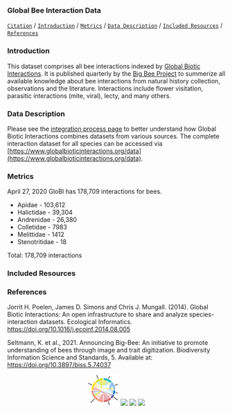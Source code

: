 ### Global Bee Interaction Data

[```Citation```](#Citation) / [```Introduction```](#introduction) / [```Metrics```](#metrics) / [```Data Description```](#data-description) / [```Included Resources```](#included-resources) /  [```References```](#references)

### Introduction
This dataset comprises all bee interactions indexed by [Global Biotic Interactions](https://www.globalbioticinteractions.org). It is published quarterly by the [Big Bee Project](http://big-bee.net) to summerize all available knowledge about bee interactions from natural history collection, observations and the literature. Interactions include flower visitation, parasitic interactions (mite, viral), lecty, and many others. 

### Data Description
Please see the [integration process page](https://www.globalbioticinteractions.org/process) to better understand how Global Biotic Interactions combines datasets from various sources. The complete interaction dataset for all species can be accessed via [https://www.globalbioticinteractions.org/data](https://www.globalbioticinteractions.org/data).

### Metrics


April 27, 2020 GloBI has 178,709 interactions for bees.

- Apidae - 103,612
- Halictidae - 39,304
- Andrenidae - 26,380
- Colletidae - 7983
- Melittidae - 1412
- Stenotritidae - 18

Total: 178,709 interactions


### Included Resources

### References

Jorrit H. Poelen, James D. Simons and Chris J. Mungall. (2014). Global Biotic Interactions: An open infrastructure to share and analyze species-interaction datasets. Ecological Informatics. https://doi.org/10.1016/j.ecoinf.2014.08.005

Seltmann, K. et al., 2021. Announcing Big-Bee: An initiative to promote understanding of bees through image and trait digitization. Biodiversity Information Science and Standards, 5. Available at: https://doi.org/10.3897/biss.5.74037


<p align="center">
  <img src="https://github.com/globalbioticinteractions/logo/blob/main/globi_72x72.png?raw=true" width="72">
  <img src="http://big-bee.net/images/UC_Santa_Barbara_Wordmark_Navy_RGB.png" width="72">
  <img src="http://big-bee.net/images/NSF_4-Color_bitmap_Logo-small.png" width="72">
  <img src="http://big-bee.net/images/logo.png" width="72">
</p>




